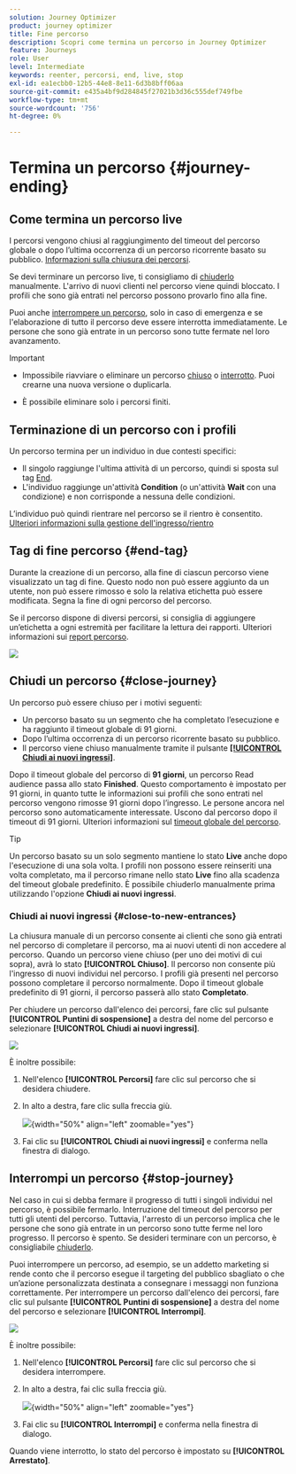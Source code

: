 ```yaml
---
solution: Journey Optimizer
product: journey optimizer
title: Fine percorso
description: Scopri come termina un percorso in Journey Optimizer
feature: Journeys
role: User
level: Intermediate
keywords: reenter, percorsi, end, live, stop
exl-id: ea1ecbb0-12b5-44e8-8e11-6d3b8bff06aa
source-git-commit: e435a4bf9d284845f27021b3d36c555def749fbe
workflow-type: tm+mt
source-wordcount: '756'
ht-degree: 0%

---
```


# Termina un percorso {#journey-ending}

## Come termina un percorso live

I percorsi vengono chiusi al raggiungimento del timeout del percorso globale o dopo l’ultima occorrenza di un percorso ricorrente basato su pubblico. [Informazioni sulla chiusura dei percorsi](#close-journey).

Se devi terminare un percorso live, ti consigliamo di [chiuderlo](#close-to-new-entrances) manualmente. L&#39;arrivo di nuovi clienti nel percorso viene quindi bloccato. I profili che sono già entrati nel percorso possono provarlo fino alla fine.

Puoi anche [interrompere un percorso](#stop-journey), solo in caso di emergenza e se l&#39;elaborazione di tutto il percorso deve essere interrotta immediatamente. Le persone che sono già entrate in un percorso sono tutte fermate nel loro avanzamento.

>[!IMPORTANT]
>
>* Impossibile riavviare o eliminare un percorso [chiuso](#close-journey) o [interrotto](#stop-journey). Puoi crearne una nuova versione o duplicarla.
>
>* È possibile eliminare solo i percorsi finiti.

## Terminazione di un percorso con i profili

Un percorso termina per un individuo in due contesti specifici:

* Il singolo raggiunge l&#39;ultima attività di un percorso, quindi si sposta sul tag [End](#end-tag).
* L&#39;individuo raggiunge un&#39;attività **Condition** (o un&#39;attività **Wait** con una condizione) e non corrisponde a nessuna delle condizioni.

L’individuo può quindi rientrare nel percorso se il rientro è consentito. [Ulteriori informazioni sulla gestione dell&#39;ingresso/rientro](../building-journeys/journey-properties.md#entrance)

## Tag di fine percorso {#end-tag}

Durante la creazione di un percorso, alla fine di ciascun percorso viene visualizzato un tag di fine. Questo nodo non può essere aggiunto da un utente, non può essere rimosso e solo la relativa etichetta può essere modificata. Segna la fine di ogni percorso del percorso.

Se il percorso dispone di diversi percorsi, si consiglia di aggiungere un’etichetta a ogni estremità per facilitare la lettura dei rapporti. Ulteriori informazioni sui [report percorso](../reports/live-report.md).

![](assets/journey-end.png)

## Chiudi un percorso {#close-journey}

Un percorso può essere chiuso per i motivi seguenti:

* Un percorso basato su un segmento che ha completato l’esecuzione e ha raggiunto il timeout globale di 91 giorni.
* Dopo l’ultima occorrenza di un percorso ricorrente basato su pubblico.
* Il percorso viene chiuso manualmente tramite il pulsante [**[!UICONTROL Chiudi ai nuovi ingressi]**](#close-to-new-entrances).

Dopo il timeout globale del percorso di **91 giorni**, un percorso Read audience passa allo stato **Finished**. Questo comportamento è impostato per 91 giorni, in quanto tutte le informazioni sui profili che sono entrati nel percorso vengono rimosse 91 giorni dopo l’ingresso. Le persone ancora nel percorso sono automaticamente interessate. Uscono dal percorso dopo il timeout di 91 giorni.  Ulteriori informazioni sul [timeout globale del percorso](../building-journeys/journey-properties.md#global_timeout).

>[!TIP]
>
>Un percorso basato su un solo segmento mantiene lo stato **Live** anche dopo l&#39;esecuzione di una sola volta. I profili non possono essere reinseriti una volta completato, ma il percorso rimane nello stato **Live** fino alla scadenza del timeout globale predefinito. È possibile chiuderlo manualmente prima utilizzando l&#39;opzione **Chiudi ai nuovi ingressi**.

### Chiudi ai nuovi ingressi {#close-to-new-entrances}

La chiusura manuale di un percorso consente ai clienti che sono già entrati nel percorso di completare il percorso, ma ai nuovi utenti di non accedere al percorso. Quando un percorso viene chiuso (per uno dei motivi di cui sopra), avrà lo stato **[!UICONTROL Chiuso]**. Il percorso non consente più l&#39;ingresso di nuovi individui nel percorso. I profili già presenti nel percorso possono completare il percorso normalmente. Dopo il timeout globale predefinito di 91 giorni, il percorso passerà allo stato **Completato**.

Per chiudere un percorso dall&#39;elenco dei percorsi, fare clic sul pulsante **[!UICONTROL Puntini di sospensione]** a destra del nome del percorso e selezionare **[!UICONTROL Chiudi ai nuovi ingressi]**.

![](assets/journey-finish-quick-action.png)

È inoltre possibile:

1. Nell&#39;elenco **[!UICONTROL Percorsi]** fare clic sul percorso che si desidera chiudere.
1. In alto a destra, fare clic sulla freccia giù.

   ![](assets/finish_drop_down_list.png){width="50%" align="left" zoomable="yes"}

1. Fai clic su **[!UICONTROL Chiudi ai nuovi ingressi]** e conferma nella finestra di dialogo.




## Interrompi un percorso {#stop-journey}

Nel caso in cui si debba fermare il progresso di tutti i singoli individui nel percorso, è possibile fermarlo. Interruzione del timeout del percorso per tutti gli utenti del percorso. Tuttavia, l&#39;arresto di un percorso implica che le persone che sono già entrate in un percorso sono tutte ferme nel loro progresso. Il percorso è spento. Se desideri terminare con un percorso, è consigliabile [chiuderlo](#close-journey).


Puoi interrompere un percorso, ad esempio, se un addetto marketing si rende conto che il percorso esegue il targeting del pubblico sbagliato o che un’azione personalizzata destinata a consegnare i messaggi non funziona correttamente. Per interrompere un percorso dall&#39;elenco dei percorsi, fare clic sul pulsante **[!UICONTROL Puntini di sospensione]** a destra del nome del percorso e selezionare **[!UICONTROL Interrompi]**.

![](assets/journey-finish-quick-action.png)

È inoltre possibile:

1. Nell&#39;elenco **[!UICONTROL Percorsi]** fare clic sul percorso che si desidera interrompere.
1. In alto a destra, fai clic sulla freccia giù.

   ![](assets/finish_drop_down_list2.png){width="50%" align="left" zoomable="yes"}

1. Fai clic su **[!UICONTROL Interrompi]** e conferma nella finestra di dialogo.

Quando viene interrotto, lo stato del percorso è impostato su **[!UICONTROL Arrestato]**.
